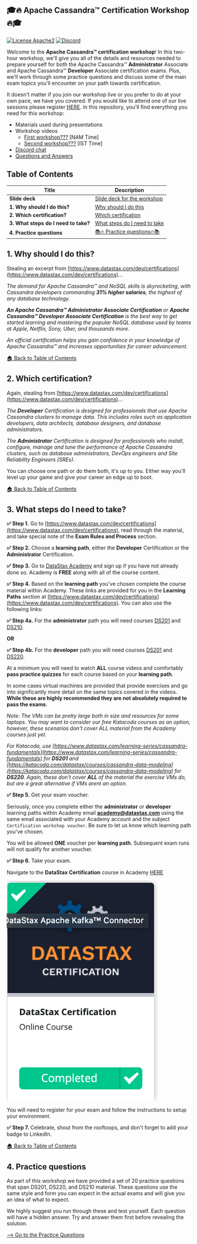 ## 🎓🔥 Apache Cassandra™ Certification Workshop 🔥🎓

[![License Apache2](https://img.shields.io/hexpm/l/plug.svg)](http://www.apache.org/licenses/LICENSE-2.0)
[![Discord](https://img.shields.io/discord/685554030159593522)](https://discord.com/widget?id=685554030159593522&theme=dark)

Welcome to the **Apache Cassandra™ certification workshop**! In this two-hour workshop, we'll give you all of the details and resources needed to prepare yourself for both the Apache Cassandra™ **Administrator** Associate and Apache Cassandra™ **Developer** Associate certification exams. Plus, we'll work through some practice questions and discuss some of the main exam topics you'll encounter on your path towards certification.

It doesn't matter if you join our workshop live or you prefer to do at your own pace, we have you covered. If you would like to attend one of our live sessions please register [HERE](https://www.eventbrite.co.uk/e/certification-exam-preparation-workshop-tickets-123447365393). In this repository, you'll find everything you need for this workshop:

- Materials used during presentations
- Workshop videos
  - [First workshop???](https://youtu.be/Zf1TTwD4ibQ) [NAM Time]
  - [Second workshop???](https://youtu.be/pVLN6FsUeyo) [IST Time]
- [Discord chat](https://bit.ly/cassandra-workshop)
- [Questions and Answers](https://community.datastax.com/)

## Table of Contents

| Title  | Description
|---|---|
| **Slide deck** | [Slide deck for the workshop](slides/Presentation.pdf) |
| **1. Why should I do this?** | [Why should I do this](#1-why-should-I-do-this) |
| **2. Which certification?** | [Which certification](#2-which-certification) |
| **3. What steps do I need to take?** | [What steps do I need to take](#3-what-steps-do-I-need-to-take) |
| **4. Practice questions** | [📚🔥 Practice questions🔥📚](#4-practice-questions) |


## 1. Why should I do this?
Stealing an excerpt from [https://www.datastax.com/dev/certifications](https://www.datastax.com/dev/certifications)...

_The demand for Apache Cassandra™ and NoSQL skills is skyrocketing, with Cassandra developers commanding **31% higher salaries**, the highest of any database technology._

_**An Apache Cassandra™ Administrator Associate Certification** or **Apache Cassandra™ Developer Associate Certification** is the best way to get started learning and mastering the popular NoSQL database used by teams at Apple, Netflix, Sony, Uber, and thousands more._

_An official certification helps you gain confidence in your knowledge of Apache Cassandra™ and increases opportunities for career advancement._


[🏠 Back to Table of Contents](#table-of-contents)


## 2. Which certification?
Again, stealing from [https://www.datastax.com/dev/certifications](https://www.datastax.com/dev/certifications)...

_The **Developer** Certification is designed for professionals that use Apache Cassandra clusters to manage data. This includes roles such as application developers, data architects, database designers, and database administrators._

_The **Administrator** Certification is designed for professionals who install, configure, manage and tune the performance of Apache Cassandra clusters, such as database administrators, DevOps engineers and Site Reliability Engineers (SREs)._

You can choose one path or do them both, it's up to you. Either way you'll level up your game and give your career an edge up to boot.


[🏠 Back to Table of Contents](#table-of-contents)

## 3. What steps do I need to take?

**✅ Step 1.** Go to [https://www.datastax.com/dev/certifications](https://www.datastax.com/dev/certifications), read through the material, and take special note of the **Exam Rules and Process** section. 

**✅ Step 2.** Choose a **learning path**, either the **Developer** Certification or the **Administrator** Certification.

**✅ Step 3.** Go to [DataStax Academy](https://academy.datastax.com/) and sign up if you have not already done so. Academy is **FREE** along with all of the course content.

**✅ Step 4.** Based on the **learning path** you've chosen complete the course material within Academy. These links are provided for you in the **Learning Paths** section at [https://www.datastax.com/dev/certifications](https://www.datastax.com/dev/certifications). You can also use the following links:

**✅ Step 4a.**
For the **administrator** path you will need courses [DS201](https://academy.datastax.com/#/online-courses/6167eee3-0575-4d88-9f80-f2270587ce23) and [DS210](https://academy.datastax.com/#/online-courses/b0ef552b-4f01-4e0e-ac17-6e7ce29ad6f0).

**OR**

**✅ Step 4b.**
For the **developer** path you will need courses [DS201](https://academy.datastax.com/#/online-courses/6167eee3-0575-4d88-9f80-f2270587ce23) and [DS220](https://academy.datastax.com/#/online-courses/ca2e1209-510b-44a6-97de-d5219d835319).

At a minimum you will need to watch **ALL** course videos and comfortably **pass practice quizzes** for each course based on your **learning path**.

In some cases virtual machines are provided that provide exercises and go into significantly more detail on the same topics covered in the videos. **While these are highly recommended they are not absolutely required to pass the exams**. 

_Note: The VMs can be pretty large both in size and resources for some laptops. You may want to consider our free Katacoda courses as an option, however, these scenarios don't cover ALL material from the Academy courses just yet._

_For Katacoda, use [https://www.datastax.com/learning-series/cassandra-fundamentals](https://www.datastax.com/learning-series/cassandra-fundamentals) for **DS201** and [https://katacoda.com/datastax/courses/cassandra-data-modeling](https://katacoda.com/datastax/courses/cassandra-data-modeling) for **DS220**. Again, these don't cover **ALL** of the material the exercise VMs do, but are a great alternative if VMs arent an option._

**✅ Step 5.** Get your exam voucher. 

Seriously, once you complete either the **administrator** or **developer** learning paths within Academy email **academy@datastax.com** using the same email associated with your Academy account and the subject ```Certification workshop voucher```. Be sure to let us know which learning path you've chosen. 

You will be allowed **ONE** voucher per **learning path**. Subsequent exam runs will not qualify for another voucher.

**✅ Step 6.** Take your exam.

Navigate to the **DataStax Certification** course in Academy [HERE](https://academy.datastax.com/#/online-courses/c34af0d5-6741-4231-b8ea-79f6c7aafe12)

![certification course](images/certification-course.png?raw=true)

You will need to register for your exam and follow the instructions to setup your environment.

**✅ Step 7.** Celebrate, shout from the rooftoops, and don't forget to add your badge to LinkedIn.

[🏠 Back to Table of Contents](#table-of-contents)

## 4. Practice questions
As part of this workshop we have provided a set of 20 practice questions that span DS201, DS220, and DS210 material. These questions use the same style and form you can expect in the actual exams and will give you an idea of what to expect. 

We highly suggest you run through these and test yourself. Each question will have a hidden answer. Try and answer them first before revealing the solution.

[--> Go to the Practice Questions](./PRACTICE.md)
